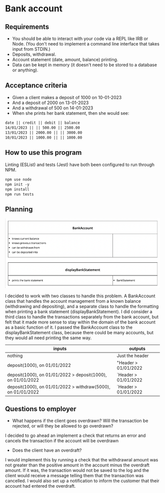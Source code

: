 Bank account
============

## Requirements
- You should be able to interact with your code via a REPL like IRB or Node. (You don't need to implement a command line interface that takes input from STDIN.)
- Deposits, withdrawal.
- Account statement (date, amount, balance) printing.
- Data can be kept in memory (it doesn't need to be stored to a database or anything).


## Acceptance criteria
- Given a client makes a deposit of 1000 on 10-01-2023
- And a deposit of 2000 on 13-01-2023
- And a withdrawal of 500 on 14-01-2023
- When she prints her bank statement, then she would see:

````console
date || credit || debit || balance
14/01/2023 || || 500.00 || 2500.00
13/01/2023 || 2000.00 || || 3000.00
10/01/2023 || 1000.00 || || 1000.00
````


## How to use this program

Linting (ESList) and tests (Jest) have both been configured to run through NPM.

````console
npm use node
npm init -y
npm install
npm run tests
````


## Planning

![CRC cards](./documents/CRC%20cards%20-%20bank%20account%20tech%20test.png?raw=true "Model mapping")

I decided to work with two classes to handle this problem. A BankAccount class that handles the account management from a known balance (withdrawing and depositing), and a separate class to handle the formatting when printing a bank statement (displayBankStatement). I did consider a third class to handle the transactions separately from the bank account, but felt that it made more sense to stay within the domain of the bank account as a basic function of it. I passed the BankAccount class to the displayBankStatement class, because there could be many accounts, but they would all need printing the same way.

| inputs | outputs |
|--------|---------|
| nothing | Just the header |
| deposit(1000), on 01/01/2022 | "Header > 01/01/2022 || || 1000.00 || 1000.00" |
| deposit(1000), on 01/01/2022 > deposit(1000), on 01/01/2022 | `Header > 01/01/2022 || || 1000.00 || 1000.00 > 01/01/2022 || || 1000.00 || 2000.00` |
| deposit(1000), on 01/01/2022 > withdraw(5000), on 01/01/2022 | `Header > 01/01/2022 || || 1000.00 || 1000.00 > 01/01/2022 || 500.00 || || 500.00` |

## Questions to employer

- What happens if the client goes overdrawn? Will the transaction be rejected, or will they be allowed to go overdrawn?

I decided to go ahead an implement a check that returns an error and cancels the transaction if the account will be overdrawn

- Does the client have an overdraft?

I would implement this by running a check that the withdrawral amount was not greater than the positive amount in the account minus the overdraft amount. If it was, the transaction would not be saved to the log and the client would receive a message telling them that the transaction was cancelled. I would also set up a notification to inform the customer that their account had entered the overdraft.


